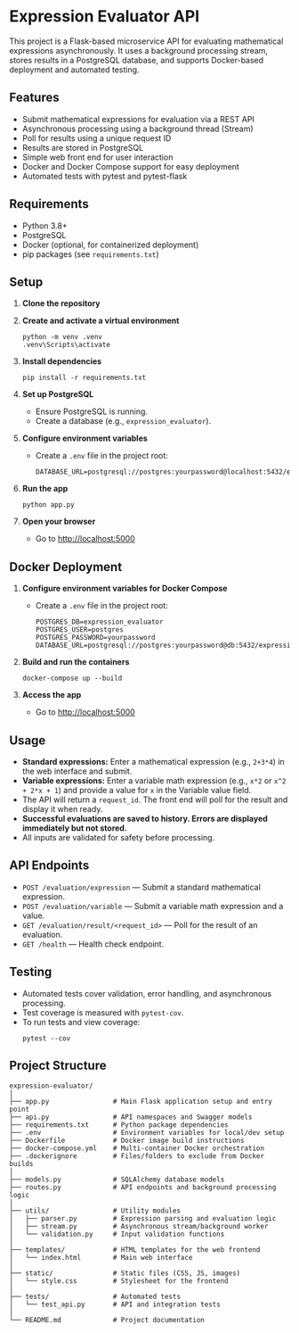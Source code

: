# Expression Evaluator API

This project is a Flask-based microservice API for evaluating mathematical expressions asynchronously. It uses a background processing stream, stores results in a PostgreSQL database, and supports Docker-based deployment and automated testing.

## Features

- Submit mathematical expressions for evaluation via a REST API
- Asynchronous processing using a background thread (Stream)
- Poll for results using a unique request ID
- Results are stored in PostgreSQL
- Simple web front end for user interaction
- Docker and Docker Compose support for easy deployment
- Automated tests with pytest and pytest-flask

## Requirements

- Python 3.8+
- PostgreSQL
- Docker (optional, for containerized deployment)
- pip packages (see `requirements.txt`)

## Setup

1. **Clone the repository**

2. **Create and activate a virtual environment**
   ```
   python -m venv .venv
   .venv\Scripts\activate
   ```

3. **Install dependencies**
   ```
   pip install -r requirements.txt
   ```

4. **Set up PostgreSQL**
   - Ensure PostgreSQL is running.
   - Create a database (e.g., `expression_evaluator`).

5. **Configure environment variables**
   - Create a `.env` file in the project root:
     ```
     DATABASE_URL=postgresql://postgres:yourpassword@localhost:5432/expression_evaluator
     ```

6. **Run the app**
   ```
   python app.py
   ```

7. **Open your browser**
   - Go to [http://localhost:5000](http://localhost:5000)

## Docker Deployment

1. **Configure environment variables for Docker Compose**
   - Create a `.env` file in the project root:
     ```
     POSTGRES_DB=expression_evaluator
     POSTGRES_USER=postgres
     POSTGRES_PASSWORD=yourpassword
     DATABASE_URL=postgresql://postgres:yourpassword@db:5432/expression_evaluator
     ```

2. **Build and run the containers**
   ```
   docker-compose up --build
   ```

3. **Access the app**
   - Go to [http://localhost:5000](http://localhost:5000)

## Usage

- **Standard expressions:** Enter a mathematical expression (e.g., `2+3*4`) in the web interface and submit.
- **Variable expressions:** Enter a variable math expression (e.g., `x*2` or `x^2 + 2*x + 1`) and provide a value for `x` in the Variable value field.
- The API will return a `request_id`. The front end will poll for the result and display it when ready.
- **Successful evaluations are saved to history. Errors are displayed immediately but not stored.**
- All inputs are validated for safety before processing.

## API Endpoints

- `POST /evaluation/expression` — Submit a standard mathematical expression.
- `POST /evaluation/variable` — Submit a variable math expression and a value.
- `GET /evaluation/result/<request_id>` — Poll for the result of an evaluation.
- `GET /health` — Health check endpoint.

## Testing

- Automated tests cover validation, error handling, and asynchronous processing.
- Test coverage is measured with `pytest-cov`.
- To run tests and view coverage:
  ```
  pytest --cov
  ```

## Project Structure

```
expression-evaluator/
│
├── app.py                # Main Flask application setup and entry point
├── api.py                # API namespaces and Swagger models
├── requirements.txt      # Python package dependencies
├── .env                  # Environment variables for local/dev setup
├── Dockerfile            # Docker image build instructions
├── docker-compose.yml    # Multi-container Docker orchestration
├── .dockerignore         # Files/folders to exclude from Docker builds
│
├── models.py             # SQLAlchemy database models
├── routes.py             # API endpoints and background processing logic
│
├── utils/                # Utility modules
│   ├── parser.py         # Expression parsing and evaluation logic
│   ├── stream.py         # Asynchronous stream/background worker
│   └── validation.py     # Input validation functions
│
├── templates/            # HTML templates for the web frontend
│   └── index.html        # Main web interface
│
├── static/               # Static files (CSS, JS, images)
│   └── style.css         # Stylesheet for the frontend
│
├── tests/                # Automated tests
│   └── test_api.py       # API and integration tests
│
└── README.md             # Project documentation
```